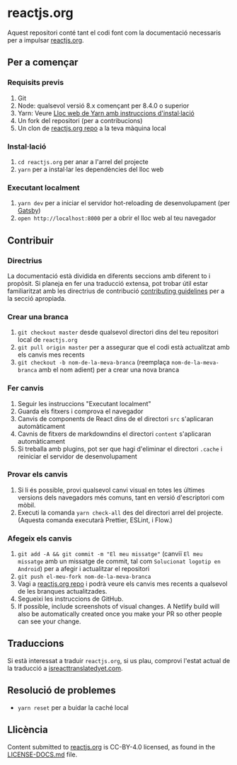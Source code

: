 # reactjs.org

Aquest repositori conté tant el codi font com la documentació necessaris per a impulsar [reactjs.org](https://reactjs.org/).

## Per a començar

### Requisits previs

1. Git
2. Node: qualsevol versió 8.x començant per 8.4.0 o superior
3. Yarn: Veure [Lloc web de Yarn amb instruccions d'instal·lació](https://yarnpkg.com/lang/en/docs/install/)
4. Un fork del repositori (per a contribucions)
5. Un clon de [reactjs.org repo](https://github.com/reactjs/reactjs.org) a la teva màquina local

### Instal·lació

1. `cd reactjs.org` per anar a l'arrel del projecte
2. `yarn` per a instal·lar les dependències del lloc web

### Executant localment

1. `yarn dev` per a iniciar el servidor hot-reloading de desenvolupament (per [Gatsby](https://www.gatsbyjs.org))
2. `open http://localhost:8000` per a obrir el lloc web al teu navegador

## Contribuir

### Directrius

La documentació està dividida en diferents seccions amb diferent to i propòsit. Si planeja en fer una traducció extensa, pot trobar útil estar familiaritzat amb les directrius de contribució [contributing guidelines](https://github.com/reactjs/reactjs.org/blob/master/CONTRIBUTING.md#guidelines-for-text) per a la secció apropiada.

### Crear una branca

1. `git checkout master` desde qualsevol directori dins del teu repositori local de `reactjs.org`
2. `git pull origin master` per a assegurar que el codi està actualitzat amb els canvis mes recents
3. `git checkout -b nom-de-la-meva-branca` (reemplaça `nom-de-la-meva-branca` amb el nom adient) per a crear una nova branca

### Fer canvis

1. Seguir les instruccions "Executant localment"
2. Guarda els fitxers i comprova el navegador
  1. Canvis de components de React dins de el directori `src` s'aplicaran automàticament
  2. Cavnis de fitxers de markdowndins el directori `content` s'aplicaran automàticament
  3. Si treballa amb plugins, pot ser que hagi d'eliminar el directori `.cache` i reiniciar el servidor de desenvolupament

### Provar els canvis

1. Si li és possible, provi qualsevol canvi visual en totes les últimes versions dels navegadors més comuns, tant en versió d'escriptori com mòbil.
2. Executi la comanda `yarn check-all` des del directori arrel del projecte. (Aquesta comanda executarà Prettier, ESLint, i Flow.)

### Afegeix els canvis

1. `git add -A && git commit -m "El meu missatge"` (canviï `El meu missatge` amb un missatge de commit, tal com `Solucionat logotip en Android`) per a afegir i actualitzar el repositori
2. `git push el-meu-fork nom-de-la-meva-branca`
3. Vagi a [reactjs.org repo](https://github.com/reactjs/reactjs.org) i podrà veure els canvis mes recents a qualsevol de les branques actualitzades.
4. Segueixi les instruccions de GitHub.
5. If possible, include screenshots of visual changes. A Netlify build will also be automatically created once you make your PR so other people can see your change.

## Traduccions

Si està interessat a traduir `reactjs.org`, si us plau, comprovi l'estat actual de la traducció a [isreacttranslatedyet.com](https://www.isreacttranslatedyet.com/).

## Resolució de problemes

- `yarn reset` per a buidar la caché local

## Llicència
Content submitted to [reactjs.org](https://reactjs.org/) is CC-BY-4.0 licensed, as found in the [LICENSE-DOCS.md](https://github.com/open-source-explorer/reactjs.org/blob/master/LICENSE-DOCS.md) file.
